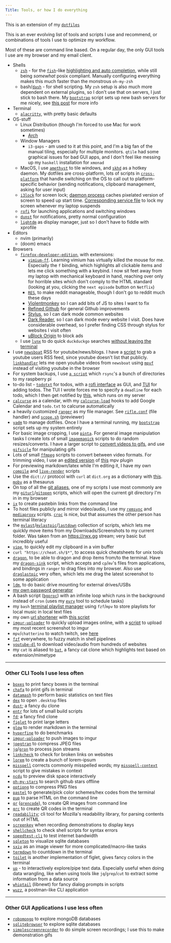 ```yaml
---
Title: Tools, or how I do everything
---
```


This is an extension of my [`dotfiles`](https://github.com/seanbreckenridge/dotfiles)

This is an ever evolving list of tools and scripts I use and recommend, or combinations of tools I use to optimize my workflow.

Most of these are command line based. On a regular day, the only GUI tools I use are my browser and my email client.

- Shells
  - [`zsh`](http://zsh.sourceforge.net/) - for the [`fish`](https://fishshell.com/)-like [highlighting and auto completion](https://github.com/marlonrichert/zsh-autocomplete), while still being _somewhat_ posix compliant. Manually configuring everything makes this much faster than the monstrous `oh-my-zsh`
  - bash/[`dash`](https://wiki.archlinux.org/index.php/Dash) - for shell scripting. My `zsh` setup is also much more dependent on external plugins, so I don't use that on servers, I just stick to bash there. My [`bootstrap`](https://github.com/seanbreckenridge/bootstrap/) script sets up new bash servers for me nicely, see [this post](/post/server_setup) for more info
- Terminal
  - [`alacritty`](https://github.com/alacritty/alacritty), with pretty basic defaults
- OS-stuff
  - Linux Distribution (though I'm forced to use Mac for work sometimes)
    - [Arch](https://wiki.archlinux.org/index.php/)
  - Window Managers
    - `i3-gaps` - am used to it at this point, and I'm a big fan of the manual tiling, especially for multiple monitors. `qtile` had some graphical issues for bad GUI apps, and I don't feel like messing up my `haskell` installation for `xmonad`
  - MacOS, I use [`amethyst`](https://github.com/ianyh/Amethyst) to tile windows, and [`skhd`](https://github.com/koekeishiya/skhd) as a hotkey daemon. My dotfiles are cross-platform, lots of scripts in [`cross-platform`](https://github.com/seanbreckenridge/dotfiles/tree/master/.local/scripts/cross-platform) that handle switching on the OS to call out to platform-specific behavior (sending notifications, clipboard management, asking for user input)
  - [`i3lock`](https://i3wm.org/i3lock/) for screen lock; [daemon process](https://sean.fish/d/lock-screen?dark) caches pixelated version of screen to speed up start time. [Corresponding service file](https://sean.fish/d/lockscreen@.service?dark) to lock my screen whenever my laptop suspends
  - [`rofi`](https://github.com/davatorium/rofi) for launching applications and switching windows
  - [`dunst`](https://dunst-project.org/) for notifications, pretty normal configuration
  - [`lightdm`](https://wiki.archlinux.org/index.php/LightDM) as display manager, just so I don't have to fiddle with xprofile
- Editors
  - nvim (primarily)
  - (doom) emacs
- Browsers
  - [`firefox-developer-edition`](https://www.mozilla.org/en-US/firefox/developer/), with extensions:
    - [`vimium-ff`](https://addons.mozilla.org/en-US/firefox/addon/vimium-ff/). Learning vimium has virtually killed the mouse for me. Especially the `f` binding, which highlights all clickable items and lets me click something with a keybind. I now sit feet away from my laptop with mechanical keyboard in hand, reaching over only for horrible sites which don't comply to the HTML standard (looking at you, clicking the `next episode` button on `Netflix`)
    - [`RES`](https://addons.mozilla.org/en-US/firefox/addon/reddit-enhancement-suite/), to make reddit manageable, though I don't go to reddit much these days
    - [Violentmonkey](https://addons.mozilla.org/en-US/firefox/addon/violentmonkey/) so I can add bits of JS to sites I want to fix
    - [Refined Github](https://addons.mozilla.org/en-US/firefox/addon/refined-github-/) for general Github improvements
    - [Stylus](https://addons.mozilla.org/en-US/firefox/addon/styl-us/), so I can dark mode common websites
    - [Dark Reader](https://addons.mozilla.org/en-US/firefox/addon/darkreader), so I can dark mode every website I visit. Does have considerable overhead, so I prefer finding CSS through stylus for websites I visit often
    - [uBlock Origin](https://addons.mozilla.org/en-US/firefox/addon/ublock-origin/) to block ads
  - I use [`lynx`](https://www.lynxproject.org/) to do quick `duckduckgo` searches [without leaving the terminal](https://sean.fish/d/duck?dark)
- I use [`newsboat`](https://newsboat.org/) RSS for youtube/news/blogs. I have a [script](https://sean.fish/d/youtube-user-id?dark) to grab a youtube users RSS feed, since youtube doesn't list that publicly. [`linkhandler`](https://sean.fish/d/linkhandler?dark) lets me open youtube videos from `newsboat` using [`mpvf`](https://github.com/seanbreckenridge/mpvf/) instead of visiting youtube in the browser
- For system backups, I use [`a script`](https://github.com/seanbreckenridge/raspi-backup) which `rsync`'s a bunch of directories to my raspberry pi
- to-do list - [`todotxt`](http://todotxt.org/) for todos, with a [rofi interface](https://sean.fish/d/todo-prompt?dark) as GUI, and [TUI](https://github.com/seanbreckenridge/full_todotxt) for adding todos. The TUI I wrote forces me to specify a `deadline` for each todo, which I then get notified by [this](https://github.com/seanbreckenridge/todotxt_deadline_notify), which runs on my server
- [`calcurse`](https://github.com/lfos/calcurse) as a calendar, with my [`calcurse-load`](https://github.com/seanbreckenridge/calcurse-load) hooks to add Google Calendar and `todo.txt` to calcurse automatically
- a heavily customized [`ranger`](https://github.com/ranger/ranger) as my file manager. See [`rifle.conf`](https://sean.fish/d/rifle.conf?dark) (file handler) and [`scope.sh`](https://sean.fish/d/scope.sh?dark) (previewer)
- [`yadm`](https://yadm.io) to manage dotfiles. Once I have a terminal running, my [`bootstrap`](https://sean.fish/d/bootstrap?dark) script sets up my system entirely
- For basic image cropping, I use [`pinta`](https://www.pinta-project.com/). For general image manipulation tasks I create lots of small [`imagemagick`](https://imagemagick.org/index.php) scripts to do random resizes/converts. I have a larger script to [convert videos to gifs](https://sean.fish/d/gifme?dark), and use [`gifsicle`](https://github.com/kohler/gifsicle) for manipulating gifs
- Lots of small [`ffmpeg`](https://ffmpeg.org/) scripts to convert between video formats. For trimming video, I use an [edited version](https://sean.fish/d/slicing.lua?dark) of [this](https://github.com/Kagami/mpv_slicing) mpv plugin
- For previewing markdown/latex while I'm editing it, I have my own [`compile`](https://sean.fish/d/compile?dark) and [`live-render`](https://sean.fish/d/live-render?dark) scripts
- Use the `dict://` protocol with `curl` at `dict.org` as a dictionary with [this](https://sean.fish/d/dict?dark). [`moby`](https://github.com/words/moby) as a thesaurus
- On top of all the [git aliases](https://sean.fish/d/git_aliases?dark), one of my scripts I use most commonly are my [`giturl`](https://sean.fish/d/giturl?dark)/[`gitopen`](https://sean.fish/d/gitopen?dark) scripts, which will open the current git directory I'm in in my browser
- [`ix`](https://sean.fish/d/ix?dark) to create pastebin links from the command line
- To host files publicly and mirror video/audio, I use my [`remsync`](https://github.com/seanbreckenridge/vps/blob/master/remsync) and [`mediaproxy`](https://github.com/seanbreckenridge/vps/blob/master/mediaproxy) scripts. [`croc`](https://github.com/schollz/croc) is nice, but that assumes the other person has terminal literacy
- the [`mvlast`](https://sean.fish/d/mvlast?dark)/[`mvlastpic`](https://sean.fish/d/mvlastpic?dark)/[`lastdown`](https://sean.fish/d/lastdown?dark) collection of scripts, which lets me quickly move items from my Downloads/Screenshots to my current folder. Was taken from an <https://rwx.gg> stream; very basic but incredibly useful
- [`vipe`](https://linux.die.net/man/1/vipe), to quickly edit my clipboard in a vim buffer
- `curl "https://cheat.sh/$*"`, to access quick cheatsheets for unix tools
- [`dragon`](https://github.com/mwh/dragon), to be able to dragon and drop items from/to the terminal. Have my [`dragon-sink`](https://sean.fish/d/dragon-sink?dark) script, which accepts and `cp`/`mv`'s files from applications, and bindings in `ranger` to drag files into my browser. Also use [`draglastpic`](https://sean.fish/d/draglastpic) very often, which lets me drag the latest screenshot to some application
- [`ldm`](https://github.com/LemonBoy/ldm), to do basic drive mounting for external drives/USBs
- [my own password generator](https://github.com/seanbreckenridge/genpasswd)
- A bash script ([`bgproc`](https://github.com/seanbreckenridge/bgproc)) with an infinite loop which runs in the background instead of `cron` (uses my [`evry`](https://github.com/seanbreckenridge/evry) tool to schedule tasks)
- my `bash` [terminal playlist manager](https://github.com/seanbreckenridge/plaintext-playlist) using `fzf`/`mpv` to store playlists for local music in local text files
- my own [url shortener](https://github.com/seanbreckenridge/no-db-static-shorturl/) with [this script](https://github.com/seanbreckenridge/vps/blob/master/shorten)
- [`imgur-uploader`](https://pypi.org/project/imgur-uploader/) to quickly upload images online, with a [script](https://sean.fish/d/screenshot-to-imgur?dark) to upload my most recent screenshot to imgur
- `mpv`/`chatterino` to watch twitch, see [here](/post/how_i/watch_twitch/)
- [`fzf`](https://github.com/junegunn/fzf) everywhere, to fuzzy match in shell pipelines
- [`youtube-dl`](https://youtube-dl.org/) to download video/audio from hundreds of websites
- my `cat` is aliased to [`bat`](https://github.com/sharkdp/bat), a fancy cat clone which highlights text based on extension/mimetype

---

### Other CLI Tools I use less often

- [`boxes`](https://boxes.thomasjensen.com/) to print fancy boxes in the terminal
- [`chafa`](https://github.com/hpjansson/chafa/) to print gifs in terminal
- [`datamash`](https://www.gnu.org/software/datamash/) to perform basic statistics on text files
- [`dex`](https://github.com/jceb/dex) to open `.desktop` files
- [`dust`](https://github.com/bootandy/dust); a fancy du clone
- [`entr`](https://eradman.com/entrproject/) for lots of small build scripts
- [`fd`](https://github.com/sharkdp/fd); a fancy find clone
- [`figlet`](http://www.figlet.org/) to print large letters
- [`glow`](https://github.com/charmbracelet/glow) to render markdown in the terminal
- [`hyperfine`](https://github.com/sharkdp/hyperfine) to do benchmarks
- [`imgur-uploader`](https://pypi.org/project/imgur-uploader/) to push images to imgur
- [`jpegtran`](http://jpegclub.org/jpegtran/) to compress JPEG files
- [`jq`](https://stedolan.github.io/jq/)/[`gron`](https://github.com/tomnomnom/gron) to process json streams
- [`linkcheck`](https://github.com/filiph/linkcheck) to check for broken links on websites
- [`lorem`](https://github.com/jamen/lorem) to create a bunch of lorem-ipsum
- [`misspell`](https://github.com/client9/misspell) corrects commonly misspelled words; my [`misspell-context`](https://sean.fish/d/misspell-context?dark) script to give mistakes in context
- [`ncdu`](https://dev.yorhel.nl/ncdu) to preview disk space interactively
- [`oh-my-stars`](https://github.com/wolfg1969/oh-my-stars) to search github stars offline
- [`optipng`](http://optipng.sourceforge.net/) to compress PNG files
- [`pastel`](https://github.com/sharkdp/pastel) to generate/pick color schemes/hex codes from the terminal
- [`pup`](https://github.com/ericchiang/pup) to parse HTML on the command line
- [`qr`](https://sean.fish/d/qr?dark) ([`qrencode`](https://fukuchi.org/works/qrencode/)), to create QR images from command line
- [`qrc`](https://github.com/fumiyas/qrc) to create QR codes in the terminal
- [`readability`](https://gitlab.com/gardenappl/readability-cli); cli tool for Mozilla's readability library, for parsing contents out of HTML
- [`screenkey`](https://gitlab.com/screenkey/screenkey) when recording demonstrations to display keys
- [`shellcheck`](https://github.com/koalaman/shellcheck) to check shell scripts for syntax errors
- [`speedtest-cli`](https://github.com/sivel/speedtest-cli) to test internet bandwidth
- [`sqleton`](https://github.com/inukshuk/sqleton) to visualize sqlite databases
- [`sxiv`](https://github.com/muennich/sxiv) as an image viewer for more complicated/macro-like tasks
- [`termdown`](https://github.com/trehn/termdown) to countdown in the terminal
- [`toilet`](https://github.com/cacalabs/toilet) is another implementation of figlet, gives fancy colors in the terminal
- [`up`](https://github.com/akavel/up) - to interactively explore/pipe text data. Especially useful when doing data wrangling, like when using tools like `jq`/`grep`/`cut` to extract some information from a data source
- [`whiptail`](https://en.wikibooks.org/wiki/Bash_Shell_Scripting/Whiptail) (libnewt) for fancy dialog prompts in scripts
- [`wuzz`](https://github.com/asciimoo/wuzz), a postman-like CLI application

---

### Other GUI Applications I use less often

- [`robomongo`](https://robomongo.org/) to explore mongoDB databases
- [`sqlitebrowser`](https://sqlitebrowser.org/) to explore sqlite databases
- [`simplescreenrecorder`](https://github.com/MaartenBaert/ssr) to do simple screen recordings; I use this to make demonstration gifs
